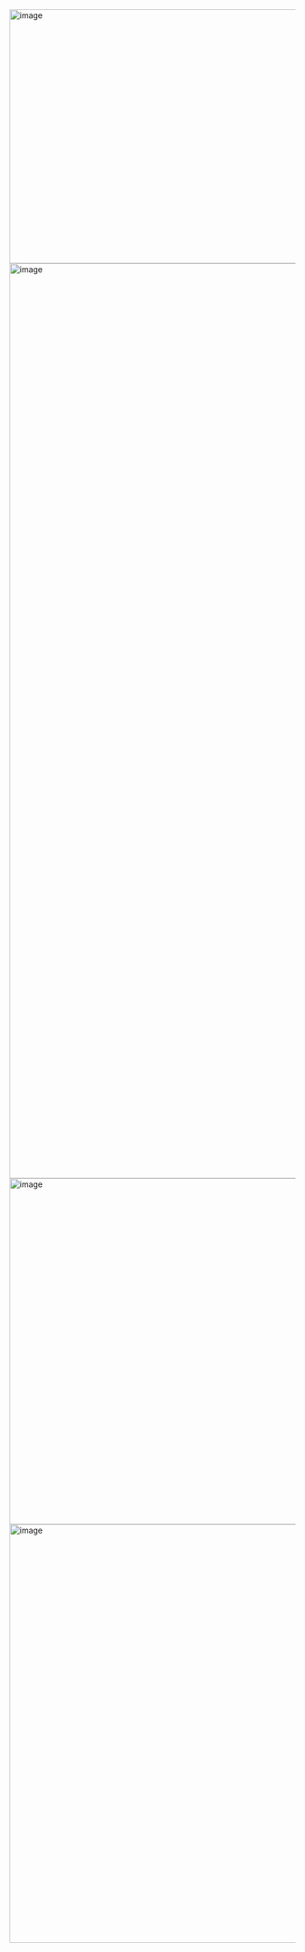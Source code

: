 <img width="800" height="448" alt="image" src="https://github.com/user-attachments/assets/ef666cc3-89b3-4eda-a1d3-9d5a3605f4f2" />
<img width="3988" height="1613" alt="image" src="https://github.com/user-attachments/assets/41698288-d443-4020-bf25-a64c7b4181c1" />
<img width="811" height="610" alt="image" src="https://github.com/user-attachments/assets/fd89907b-fab6-4955-969a-9f9e20454a44" />
<img width="1150" height="738" alt="image" src="https://github.com/user-attachments/assets/f66af86b-ab38-4321-b67a-ab2927190640" />




